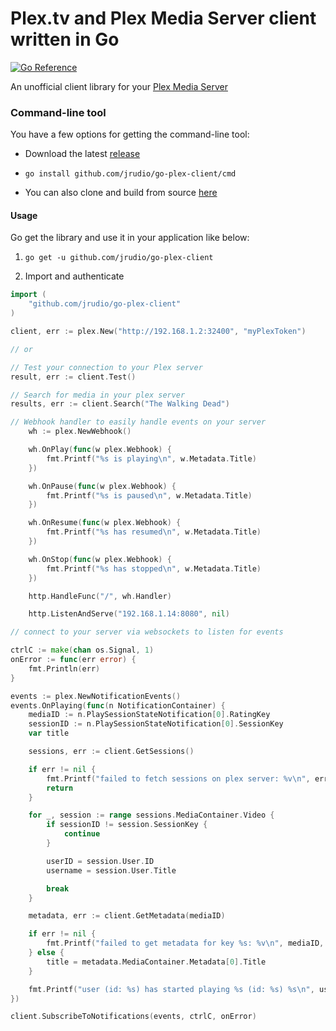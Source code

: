 # Plex.tv and Plex Media Server client written in Go

[![Go Reference](https://pkg.go.dev/badge/github.com/jrudio/go-plex-client.svg)](https://pkg.go.dev/github.com/jrudio/go-plex-client)

An unofficial client library for your [Plex Media Server](https://www.plex.tv/)

### Command-line tool

You have a few options for getting the command-line tool:

- Download the latest [release](https://github.com/jrudio/go-plex-client/releases)

- `go install github.com/jrudio/go-plex-client/cmd`

- You can also clone and build from source [here](./cmd)



#### Usage

Go get the library and use it in your application like below:

1. `go get -u github.com/jrudio/go-plex-client`

2. Import and authenticate

```Go
import (
	"github.com/jrudio/go-plex-client"
)

client, err := plex.New("http://192.168.1.2:32400", "myPlexToken")

// or


```

```Go
// Test your connection to your Plex server
result, err := client.Test()

// Search for media in your plex server
results, err := client.Search("The Walking Dead")

// Webhook handler to easily handle events on your server
	wh := plex.NewWebhook()

	wh.OnPlay(func(w plex.Webhook) {
		fmt.Printf("%s is playing\n", w.Metadata.Title)
	})

	wh.OnPause(func(w plex.Webhook) {
		fmt.Printf("%s is paused\n", w.Metadata.Title)
	})

	wh.OnResume(func(w plex.Webhook) {
		fmt.Printf("%s has resumed\n", w.Metadata.Title)
	})

	wh.OnStop(func(w plex.Webhook) {
		fmt.Printf("%s has stopped\n", w.Metadata.Title)
	})

	http.HandleFunc("/", wh.Handler)

	http.ListenAndServe("192.168.1.14:8080", nil)

// connect to your server via websockets to listen for events

ctrlC := make(chan os.Signal, 1)
onError := func(err error) {
	fmt.Println(err)
}

events := plex.NewNotificationEvents()
events.OnPlaying(func(n NotificationContainer) {
	mediaID := n.PlaySessionStateNotification[0].RatingKey
	sessionID := n.PlaySessionStateNotification[0].SessionKey
	var title

	sessions, err := client.GetSessions()

	if err != nil {
		fmt.Printf("failed to fetch sessions on plex server: %v\n", err)
		return
	}

	for _, session := range sessions.MediaContainer.Video {
		if sessionID != session.SessionKey {
			continue
		}

		userID = session.User.ID
		username = session.User.Title

		break
	}

	metadata, err := client.GetMetadata(mediaID)

	if err != nil {
		fmt.Printf("failed to get metadata for key %s: %v\n", mediaID, err)
	} else {
		title = metadata.MediaContainer.Metadata[0].Title
	}

	fmt.Printf("user (id: %s) has started playing %s (id: %s) %s\n", username, userID, title, mediaID)
})

client.SubscribeToNotifications(events, ctrlC, onError)
```

